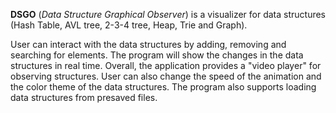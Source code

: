 **DSGO** (*Data Structure Graphical Observer*) is a visualizer for data structures (Hash Table, AVL tree, 2-3-4 tree, Heap, Trie and Graph).

User can interact with the data structures by adding, removing and searching for elements. The program will show the changes in the data structures in real time. Overall, the application provides a "video player" for observing structures. User can also change the speed of the animation and the color theme of the data structures. The program also supports loading data structures from presaved files.


